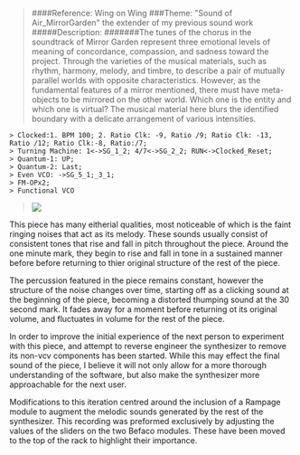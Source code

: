 
>####Reference: Wing on Wing
###Theme: "Sound of Air_MirrorGarden" the extender of my previous sound work
#####Description:
#######The tunes of the chorus in the soundtrack of Mirror Garden represent three emotional levels of meaning of concordance, compassion, and sadness toward the project. Through the varieties of the musical materials, such as rhythm, harmony, melody, and timbre, to describe a pair of mutually parallel worlds with opposite characteristics. However, as the fundamental features of a mirror mentioned, there must have meta-objects to be mirrored on the other world. Which one is the entity and which one is virtual? The musical material here blurs the identified boundary with a delicate arrangement of various intensities.
 
	> Clocked:1. BPM 100; 2. Ratio Clk: -9, Ratio /9; Ratio Clk: -13, Ratio /12; Ratio Clk:-8, Ratio:/7;
	> Turning Machine: 1<->SG_1_2; 4/7<->SG_2_2; RUN<->Clocked_Reset;
	> Quantum-1: UP;
	> Quantum-2: Last; 
	> Even VCO: ->SG_5_1;_3_1;
	> FM-OPx2;
	> Functional VCO
	
>![](https://static.wixstatic.com/media/fd9b16_81591df4d12c4c82b2efea4b193ee6de~mv2.png/v1/fill/w_1960,h_1174,al_c,q_95,usm_0.66_1.00_0.01/RAC_H_14012020_SoundOfAir_MirrorGarden_p.webp)

This piece has many eitherial qualities, most noticeable  of which is the faint ringing noises that act as its melody. These sounds usually consist of consistent tones that rise and fall in pitch throughout the piece. Around the one minute mark, they begin to rise and fall in tone in a sustained manner before before returning to thier original structure of the rest of the piece. 

The percussion  featured in the piece remains constant, however the structure of the noise changes over time, starting off as a clicking sound at the beginning of the piece, becoming a distorted thumping sound at the 30 second mark. It fades away for a moment before returning ot its original volume, and fluctuates in volume for the rest of the piece. 

In order to improve the initial experience of the next person to experiment with this piece, and attempt to reverse engineer the synthesizer to remove its non-vcv components has been started. While this may effect the final sound of the piece, I believe it will not only allow for a more thorough understanding of the software, but also make the synthesizer more approachable for the next user.

Modifications to this iteration centred around the inclusion of a Rampage module to augment the melodic sounds generated by the rest of the synthesizer. This recording was preformed exclusively by adjusting the values of the sliders on the two Befaco modules. These have been moved to the top of the rack to highlight their importance.